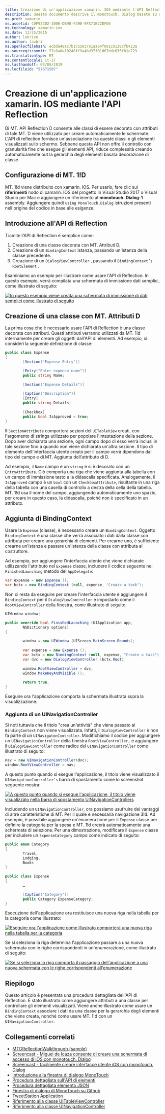 ```yaml
---
title: Creazione di un'applicazione xamarin. IOS mediante l'API Reflection
description: Questo documento descrive il monotouch. Dialog basato su attributi API Reflection, che crea un'interfaccia utente basati su classi decorate con attributi.
ms.prod: xamarin
ms.assetid: C0F923D2-300E-DB9D-F390-9FA71B22DFD6
ms.technology: xamarin-ios
ms.date: 11/25/2015
author: lobrien
ms.author: laobri
ms.openlocfilehash: ecbda48ac7b175503701aa64f001c0138cfb423a
ms.sourcegitcommit: 57e8a0a10246ff9a4bd37f01d67ddc635f81e723
ms.translationtype: MT
ms.contentlocale: it-IT
ms.lasthandoff: 03/08/2019
ms.locfileid: "57671507"
---
```

# <a name="creating-a-xamarinios-application-using-the-reflection-api"></a>Creazione di un'applicazione xamarin. IOS mediante l'API Reflection

Di MT. API Reflection D consente alle classi di essere decorato con attributi di tale MT. D viene utilizzato per creare automaticamente le schermate. L'API di reflection fornisce un'associazione tra queste classi e gli elementi visualizzati sullo schermo. Sebbene questa API non offre il controllo con granularità fine che esegue gli elementi API, riduce complessità creando automaticamente out la gerarchia degli elementi basata decorazione di classe.

## <a name="setting-up-mtd"></a>Configurazione di MT. 1!D

MT. 1!d viene distribuito con xamarin. IOS. Per usarlo, fare clic sui **riferimenti** nodo di xamarin. IOS del progetto in Visual Studio 2017 o Visual Studio per Mac e aggiungere un riferimento al **monotouch. Dialog-1** assembly. Aggiungere quindi `using MonoTouch.Dialog` istruzioni presenti nell'origine del codice in base alle esigenze.

## <a name="getting-started-with-the-reflection-api"></a>Introduzione all'API di Reflection

Tramite l'API di Reflection è semplice come:

1.  Creazione di una classe decorata con MT. Attributi D.
1.  Creazione di un `BindingContext` istanza, passando un'istanza della classe precedente. 
1.  Creazione di un `DialogViewController` , passando il `BindingContext’s` `RootElement` . 


Esaminiamo un esempio per illustrare come usare l'API di Reflection. In questo esempio, verrà compilata una schermata di immissione dati semplici, come illustrato di seguito:

 [![](reflection-api-walkthrough-images/01-expense-entry.png "In questo esempio viene creata una schermata di immissione di dati semplici come illustrato di seguito")](reflection-api-walkthrough-images/01-expense-entry.png#lightbox)

## <a name="creating-a-class-with-mtd-attributes"></a>Creazione di una classe con MT. Attributi D

La prima cosa che è necessario usare l'API di Reflection è una classe decorata con attributi. Questi attributi verranno utilizzati da MT. 1!d internamente per creare gli oggetti dall'API di elementi. Ad esempio, si consideri la seguente definizione di classe:

```csharp
public class Expense
{
        [Section("Expense Entry")]

        [Entry("Enter expense name")]
        public string Name;
        
        [Section("Expense Details")]
  
        [Caption("Description")]
        [Entry]
        public string Details;
        
        [Checkbox]
        public bool IsApproved = true;
}
```

Il `SectionAttribute` comporterà sezioni del `UITableView` creati, con l'argomento di stringa utilizzato per popolare l'intestazione della sezione. Dopo aver dichiarata una sezione, ogni campo dopo di esso verrà inclusi in tale sezione fino a quando non viene dichiarata un'altra sezione.
Il tipo di elemento dell'interfaccia utente creato per il campo verrà dipendono dal tipo del campo e di MT. Aggiunta dell'attributo di D.

Ad esempio, il `Name` campo è un `string` e si è decorato con un `EntryAttribute`. Ciò comporta una riga che viene aggiunta alla tabella con un campo di immissione testo e la didascalia specificata. Analogamente, il `IsApproved` campo è un `bool` con un `CheckboxAttribute`, risultante in una riga della tabella con una casella di controllo a destra della cella della tabella. MT. 1!d usa il nome del campo, aggiungendo automaticamente uno spazio, per creare in questo caso, la didascalia, poiché non è specificato in un attributo.

## <a name="adding-the-bindingcontext"></a>Aggiunta di BindingContext

Usare la `Expense` (classe), è necessario creare un `BindingContext`. Oggetto `BindingContext` è una classe che verrà associato i dati dalla classe con attributa per creare una gerarchia di elementi. Per crearne uno, è sufficiente crearne un'istanza e passare un'istanza della classe con attributa al costruttore.

Ad esempio, per aggiungere l'interfaccia utente che viene dichiarate utilizzando l'attributo nel `Expense` classe, includere il codice seguente nel `FinishedLaunching` metodo del `AppDelegate`:

```csharp
var expense = new Expense ();
var bctx = new BindingContext (null, expense, "Create a task");
```

Non ci resta da eseguire per creare l'interfaccia utente è aggiungere il `BindingContext` per il `DialogViewController` e impostarlo come il `RootViewController` della finestra, come illustrato di seguito:

```csharp
UIWindow window;

public override bool FinishedLaunching (UIApplication app, 
        NSDictionary options)
{
   
        window = new UIWindow (UIScreen.MainScreen.Bounds);
            
        var expense = new Expense ();
        var bctx = new BindingContext (null, expense, "Create a task");
        var dvc = new DialogViewController (bctx.Root);
            
        window.RootViewController = dvc;
        window.MakeKeyAndVisible ();
            
        return true;
}
```

Eseguire ora l'applicazione comporta la schermata illustrata sopra la visualizzazione.

### <a name="adding-a-uinavigationcontroller"></a>Aggiunta di un UINavigationController

Si noti tuttavia che il titolo "crea un'attività" che viene passato al `BindingContext` non viene visualizzata. Infatti, il `DialogViewController` è non fa parte di un `UINavigatonController`. Modifichiamo il codice per aggiungere un `UINavigationController` della finestra `RootViewController,` e aggiungere il `DialogViewController` come radice del `UINavigationController` come illustrato di seguito:

```csharp
nav = new UINavigationController(dvc);
window.RootViewController = nav;
```

A questo punto quando si esegue l'applicazione, il titolo viene visualizzato il `UINavigationController’s` barra di spostamento come lo screenshot seguente mostra:

 [![](reflection-api-walkthrough-images/02-create-task.png "A questo punto quando si esegue l'applicazione, il titolo viene visualizzato nella barra di spostamento UINavigationControllers")](reflection-api-walkthrough-images/02-create-task.png#lightbox)

Includendo un `UINavigationController`, ora possiamo usufruire dei vantaggi di altre caratteristiche di MT. Per il quale è necessaria navigazione 3!d. Ad esempio, è possibile aggiungere un'enumerazione per il `Expense` classe per definire la categoria per la spesa e MT. 1!d creerà automaticamente una schermata di selezione. Per una dimostrazione, modificare il `Expense` classe per includere un `ExpenseCategory` campo come indicato di seguito:

```csharp
public enum Category
{
        Travel,
        Lodging,
        Books
}
        
public class Expense
{
        …

        [Caption("Category")]
        public Category ExpenseCategory;
}
```

Esecuzione dell'applicazione ora restituisce una nuova riga nella tabella per la categoria come illustrato:

 [![](reflection-api-walkthrough-images/03-set-details.png "Eseguire ora l'applicazione come illustrato comporterà una nuova riga nella tabella per la categoria")](reflection-api-walkthrough-images/03-set-details.png#lightbox)

Se si seleziona la riga determina l'applicazione passare a una nuova schermata con le righe corrispondenti in un'enumerazione, come illustrato di seguito:

 [![](reflection-api-walkthrough-images/04-set-category.png "Se si seleziona la riga comporta il passaggio dell'applicazione a una nuova schermata con le righe corrispondenti all'enumerazione")](reflection-api-walkthrough-images/04-set-category.png#lightbox)

 <a name="Summary" />


## <a name="summary"></a>Riepilogo

Questo articolo è presentata una procedura dettagliata dell'API di Reflection. È stato illustrato come aggiungere attributi a una classe per controllare gli elementi visualizzati. Viene anche illustrato come usare un `BindingContext` associare i dati da una classe per la gerarchia degli elementi che viene creata, nonché come usare MT. 1!d con un `UINavigationController`.


## <a name="related-links"></a>Collegamenti correlati

- [MTDReflectionWalkthrough (sample)](https://developer.xamarin.com/samples/MTDReflectionWalkthrough/)
- [Screencast - Miguel de Icaza consente di creare una schermata di accesso di iOS con monotouch. Dialog](http://youtu.be/3butqB1EG0c)
- [Screencast - facilmente creare interfacce utente iOS con monotouch. Dialog](http://youtu.be/j7OC5r8ZkYg)
- [Introduzione alla finestra di dialogo MonoTouch](~/ios/user-interface/monotouch.dialog/index.md)
- [Procedura dettagliata sull'API di elementi](~/ios/user-interface/monotouch.dialog/elements-api-walkthrough.md)
- [Procedura dettagliata elemento JSON](~/ios/user-interface/monotouch.dialog/monotouch.dialog-json-markup.md)
- [Finestra di dialogo di MonoTouch su Github](https://github.com/migueldeicaza/MonoTouch.Dialog)
- [TweetStation Application](https://github.com/migueldeicaza/TweetStation)
- [Riferimento alla classe UITableViewController](https://developer.apple.com/library/ios/#DOCUMENTATION/UIKit/Reference/UITableViewController_Class/Reference/Reference.html)
- [Riferimento alla classe UINavigationController](https://developer.apple.com/library/ios/#documentation/UIKit/Reference/UINavigationController_Class/Reference/Reference.html)

